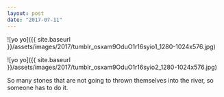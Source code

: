 ```yaml
---
layout: post
date: "2017-07-11"
---
```


![yo yo]({{ site.baseurl }}/assets/images/2017/tumblr_osxam9OduO1r16syio1_1280-1024x576.jpg)

![yo yo]({{ site.baseurl }}/assets/images/2017/tumblr_osxam9OduO1r16syio2_1280-1024x576.jpg)

So many stones that are not going to thrown themselves into the river, so someone has to do it.
